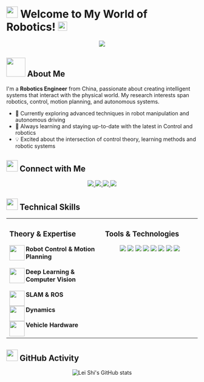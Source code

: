 # <img src="https://media.giphy.com/media/hvRJCLFzcasrR4ia7z/giphy.gif" width="30px"/> Welcome to My World of Robotics! <img src="https://github.com/TheDudeThatCode/TheDudeThatCode/blob/master/Assets/Earth.gif" width="24px">

<div align="center">
  <img src="https://readme-typing-svg.herokuapp.com/?lines=Hello,+I'm+Lei+Shi;Robotics+Engineer;Control+Theory+Student;Autonomous+Systems+Developer&font=Fira%20Code&center=true&width=440&height=45&color=f75c7e&vCenter=true&size=22">
</div>


## <img src="https://media.giphy.com/media/VgCDAzcKvsR6OM0uWg/giphy.gif" width="50"> About Me

I'm a **Robotics Engineer** from China, passionate about creating intelligent systems that interact with the physical world. My research interests span robotics, control, motion planning, and autonomous systems.

- 🔭 Currently exploring advanced techniques in robot manipulation and autonomous driving
- 🌱 Always learning and staying up-to-date with the latest in Control and robotics
- 💡 Excited about the intersection of control theory, learning methods and robotic systems

## <img src="https://media.giphy.com/media/WUlplcMpOCEmTGBtBW/giphy.gif" width="30"> Connect with Me

<p align="center">
  <a href="https://www.shilei23.com">
    <img src="https://img.shields.io/badge/Website-shilei23.com-brightgreen?style=for-the-badge&logo=google-chrome&logoColor=white"/>
  </a>
  <a href="mailto:leishi9823@gmail.com">
    <img src="https://img.shields.io/badge/Email-leishi9823@gmail.com-blue?style=for-the-badge&logo=gmail&logoColor=white"/>
  </a>
  <a href="https://www.linkedin.com/in/lei-shi-45264b188/">
    <img src="https://img.shields.io/badge/LinkedIn-Lei_Shi-0077B5?style=for-the-badge&logo=linkedin&logoColor=white"/>
  </a>
  <a href="https://scholar.google.com/citations?user=kfs-OxsAAAAJ&hl=en">
    <img src="https://img.shields.io/badge/Google_Scholar-Lei_Shi-red?style=for-the-badge&logo=google-scholar&logoColor=white"/>
  </a>
</p>

## <img src="https://media.giphy.com/media/LmNwrBhejkK9EFP504/giphy.gif" width="30"> Technical Skills

<table>
  <tr>
    <td valign="top" width="50%">
      <h3>Theory & Expertise</h3>
      <div>
        <img src="https://media.giphy.com/media/iIqmM5tTjmpOB9mpbn/giphy.gif" width="40" align="left"/>
        <strong>Robot Control & Motion Planning</strong>
      </div>
      <br/>
      <div>
        <img src="https://media.giphy.com/media/3oKIPEqDGUULpEU0aQ/giphy.gif" width="40" align="left"/>
        <strong>Deep Learning & Computer Vision</strong>
      </div>
      <br/>
      <div>
        <img src="https://media.giphy.com/media/VTnGYScI0Gz4z7Jy9l/giphy.gif" width="40" align="left"/>
        <strong>SLAM & ROS</strong>
      </div>
      <br/>
      <div>
        <img src="https://media.giphy.com/media/v1.Y2lkPTc5MGI3NjExeXk3djd1OXgwdG1kYTB0YnJjM3hoZ3Z2ajJycjlkOGk0eGdjMGVwcCZlcD12MV9pbnRlcm5hbF9naWZfYnlfaWQmY3Q9Zw/QrQ9P9DEMNvLrp1rOR/giphy.gif" width="40" align="left"/>
        <strong>Dynamics</strong>
      </div>
      <br/>
      <div>
        <img src="https://media.giphy.com/media/cnzP4cmBsiOrccg20V/giphy.gif" width="40" align="left"/>
        <strong>Vehicle Hardware</strong>
      </div>
    </td>
    <td valign="top" width="50%">
      <h3>Tools & Technologies</h3>
      <p align="center">
        <img src="https://img.shields.io/badge/Python-3776AB?style=for-the-badge&logo=python&logoColor=white"/>
        <img src="https://img.shields.io/badge/C++-00599C?style=for-the-badge&logo=c%2B%2B&logoColor=white"/>
        <img src="https://img.shields.io/badge/ROS-22314E?style=for-the-badge&logo=ros&logoColor=white"/>
        <img src="https://img.shields.io/badge/TensorFlow-FF6F00?style=for-the-badge&logo=tensorflow&logoColor=white"/>
        <img src="https://img.shields.io/badge/PyTorch-EE4C2C?style=for-the-badge&logo=pytorch&logoColor=white"/>
        <img src="https://img.shields.io/badge/CARLA-00599C?style=for-the-badge&logo=carla&logoColor=white"/>
        <img src="https://img.shields.io/badge/Unity-000000?style=for-the-badge&logo=unity&logoColor=white"/>
        <img src="https://img.shields.io/badge/Mujoco-FF6F00?style=for-the-badge&logo=mujoco&logoColor=white"/>
      </p>
    </td>
  </tr>
</table>

## <img src="https://media.giphy.com/media/iY8CRBdQXODJSCERIr/giphy.gif" width="30"> GitHub Activity

<div align="center">
  <img src="https://github-readme-stats.vercel.app/api?username=leishi23&show_icons=true&theme=radical" alt="Lei Shi's GitHub stats" />
</div>

